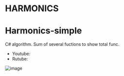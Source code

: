 # HARMONICS

# Harmonics-simple

C# algorithm.
Sum of several fuctions to show total func.

- Youtube:
- Rutube: 

![image](https://github.com/user-attachments/assets/fd8248d0-b23d-4142-a5fc-7acfe01e1353)

